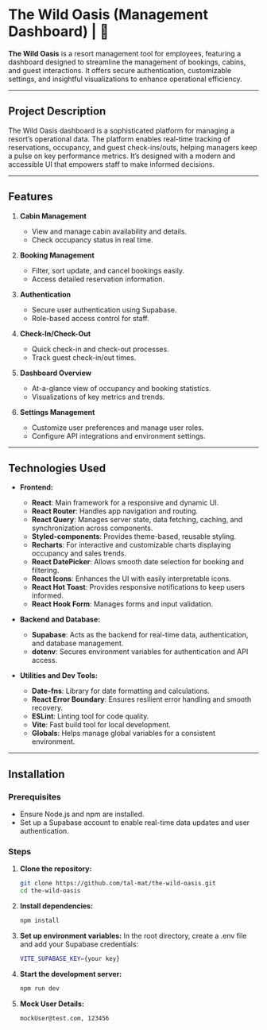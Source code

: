 # The Wild Oasis (Management Dashboard) | 🌴

**The Wild Oasis** is a resort management tool for employees, featuring a dashboard designed to streamline the management of bookings, cabins, and guest interactions. It offers secure authentication, customizable settings, and insightful visualizations to enhance operational efficiency.

---

## Project Description

The Wild Oasis dashboard is a sophisticated platform for managing a resort’s operational data. The platform enables real-time tracking of reservations, occupancy, and guest check-ins/outs, helping managers keep a pulse on key performance metrics. It’s designed with a modern and accessible UI that empowers staff to make informed decisions.

---

## Features

1. **Cabin Management**
    - View and manage cabin availability and details.
    - Check occupancy status in real time.

2. **Booking Management**
    - Filter, sort update, and cancel bookings easily.
    - Access detailed reservation information.

3. **Authentication**
    - Secure user authentication using Supabase.
    - Role-based access control for staff.

4. **Check-In/Check-Out**
    - Quick check-in and check-out processes.
    - Track guest check-in/out times.

5. **Dashboard Overview**
    - At-a-glance view of occupancy and booking statistics.
    - Visualizations of key metrics and trends.

6. **Settings Management**
    - Customize user preferences and manage user roles.
    - Configure API integrations and environment settings.

---

## Technologies Used

- **Frontend:**
    - **React**: Main framework for a responsive and dynamic UI.
    - **React Router**: Handles app navigation and routing.
    - **React Query**: Manages server state, data fetching, caching, and synchronization across components.
    - **Styled-components**: Provides theme-based, reusable styling.
    - **Recharts**: For interactive and customizable charts displaying occupancy and sales trends.
    - **React DatePicker**: Allows smooth date selection for booking and filtering.
    - **React Icons**: Enhances the UI with easily interpretable icons.
    - **React Hot Toast**: Provides responsive notifications to keep users informed.
    - **React Hook Form**: Manages forms and input validation.

- **Backend and Database:**
    - **Supabase**: Acts as the backend for real-time data, authentication, and database management.
    - **dotenv**: Secures environment variables for authentication and API access.

- **Utilities and Dev Tools:**
    - **Date-fns**: Library for date formatting and calculations.
    - **React Error Boundary**: Ensures resilient error handling and smooth recovery.
    - **ESLint**: Linting tool for code quality.
    - **Vite**: Fast build tool for local development.
    - **Globals**: Helps manage global variables for a consistent environment.

---

## Installation

### Prerequisites

- Ensure Node.js and npm are installed.
- Set up a Supabase account to enable real-time data updates and user authentication.

### Steps

1. **Clone the repository:**
   ```bash
   git clone https://github.com/tal-mat/the-wild-oasis.git
   cd the-wild-oasis

2. **Install dependencies:**
   ```bash
   npm install

3. **Set up environment variables:**
   In the root directory, create a .env file and add your Supabase credentials:
   ```bash
   VITE_SUPABASE_KEY={your key}

4. **Start the development server:**
   ```bash
   npm run dev

5. **Mock User Details:**
   ```
   mockUser@test.com, 123456
